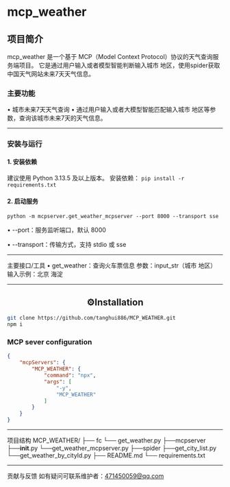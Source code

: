 # mcp_weather

## 项目简介

mcp_weather 是一个基于 MCP（Model Context Protocol）协议的天气查询服务端项目。
它是通过用户输入或者模型智能判断输入城市 地区，使用spider获取中国天气网站未来7天天气信息。

### 主要功能

•	城市未来7天天气查询
•	通过用户输入或者大模型智能匹配输入城市 地区等参数，查询该城市未来7天的天气信息。
________________________________________
### 安装与运行

#### 1. 安装依赖

建议使用 Python 3.13.5 及以上版本。
安装依赖：
`pip install -r requirements.txt`

#### 2. 启动服务

`python -m mcpserver.get_weather_mcpserver --port 8000 --transport sse`

•	--port：服务监听端口，默认 8000

•	--transport：传输方式，支持 stdio 或 sse
________________________________________
主要接口/工具
•	get_weather：查询火车票信息
		参数：input_str（城市 地区）
		输入示例：北京 海淀
________________________________________
## <div align="center">⚙️Installation</div>

~~~bash
git clone https://github.com/tanghui886/MCP_WEATHER.git
npm i
~~~

### MCP sever configuration

~~~json
{
    "mcpServers": {
        "MCP_WEATHER": {
            "command": "npx",
            "args": [
                "-y",
                "MCP_WEATHER"
            ]
        }
    }
}
~~~
________________________________________
项目结构
MCP_WEATHER/
├── fc
		└── get_weather.py
├──mcpserver
		├──__init__.py
		└──get_weather_mcpserver.py
├──spider
		├──get_city_list.py
		└──get_weather_by_cityId.py
├── README.md
└── requirements.txt
________________________________________
贡献与反馈
如有疑问可联系维护者：471450059@qq.com

